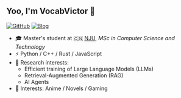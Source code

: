 ## Yoo, I'm VocabVictor 👋

[![GitHub](https://img.shields.io/badge/dynamic/json?logo=github&label=GitHub&labelColor=495867&color=495867&query=%24.data.totalSubs&url=https%3A%2F%2Fapi.spencerwoo.com%2Fsubstats%2F%3Fsource%3Dgithub%26queryKey%3Dhayschan&style=flat-square)](https://github.com/hayschan)
[![Blog](https://img.shields.io/badge/Blog-haysc.tech-95B8D1?style=flat-square&logo=wordpress&logoColor=white)](https://haysc.tech/)

- 🎓 Master's student at 🇨🇳 [NJU](https://www.nju.edu.cn), *MSc in Computer Science and Technology*
- ⚡ Python / C++ / Rust / JavaScript
- 🔬 Research interests: 
  - Efficient training of Large Language Models (LLMs)
  - Retrieval-Augmented Generation (RAG)
  - AI Agents
- 🎨 Interests: Anime / Novels / Gaming
